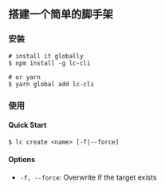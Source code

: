 ## 搭建一个简单的脚手架

### 安装

```shell
# install it globally
$ npm install -g lc-cli

# or yarn
$ yarn global add lc-cli
```

### 使用 

#### Quick Start 

```shell
$ lc create <name> [-f|--force]
```

#### Options

- `-f, --force`: Overwrite if the target exists